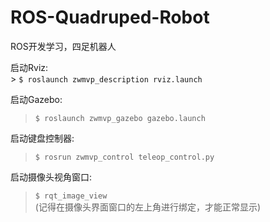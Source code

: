 # ROS-Quadruped-Robot
ROS开发学习，四足机器人

  
启动Rviz:  
    > `$ roslaunch zwmvp_description rviz.launch`

启动Gazebo:  
> `$ roslaunch zwmvp_gazebo gazebo.launch`

  
启动键盘控制器:  
> `$ rosrun zwmvp_control teleop_control.py`

  
启动摄像头视角窗口:  
> `$ rqt_image_view`  
> (记得在摄像头界面窗口的左上角进行绑定，才能正常显示)
